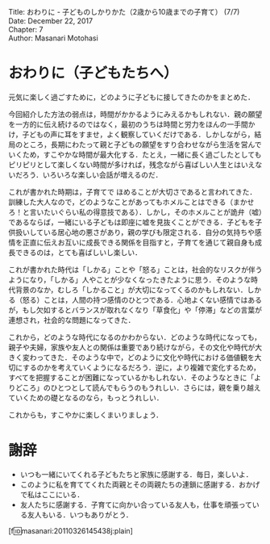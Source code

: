 Title: おわりに - 子どものしかりかた（2歳から10歳までの子育て） (7/7)  
Date: December 22, 2017  
Chapter: 7  
Author: Masanari Motohasi  


# おわりに（子どもたちへ）
元気に楽しく過ごすために，どのように子どもに接してきたのかをまとめた．

今回紹介した方法の弱点は，時間がかかるようにみえるかもしれない．親の願望を一方的に伝え続けるのではなく，最初のうちは時間と労力をほんの一手間かけ，子どもの声に耳をすませ，よく観察していくだけである．しかしながら，結局のところ，長期にわたって親と子どもの願望をすり合わせながら生活を営んでいくため，すこやかな時間が最大化する．たとえ，一緒に長く過ごしたとしてもピリピリとして楽しくない時間が多ければ，残念ながら喜ばしい人生とはいえないだろう．いろいろな楽しい会話が増えるのだ．

これが書かれた時期は，子育てで ほめることが大切さであると言われてきた．訓練した大人なので，どのようなことがあってもホメルことはできる（まかせろ！と言いたいぐらい私の得意技である）．しかし，そのホメルことが詭弁（嘘）であるならば，一緒にいる子どもは即座に嘘を見抜くことができる．子どもを子供扱いしている居心地の悪さがあり，親の学びも限定される．自分の気持ちや感情を正直に伝えお互いに成長できる関係を目指すと，子育てを通じて親自身も成長できるのは，とても喜ばしいし楽しい．

これが書かれた時代は「しかる」ことや「怒る」ことは，社会的なリスクが伴うようになり，「しかる」人やことが少なくなったきたように思う．そのような時代背景のなか，むしろ「しかること」が大切になってくるのかもしれない．しかる（怒る）ことは，人間の持つ感情のひとつである．心地よくない感情ではあるが，もし欠如するとバランスが取れなくなり「草食化」や「停滞」などの言葉が連想され，社会的な問題になってきた．

これから，どのような時代になるのかわからない．どのような時代になっても，親子や夫婦，家族や友人との関係は重要であり続けながら，その文化や時代が大きく変わってきた．そのような中で，どのように文化や時代における価値観を大切にするのかを考えていくようになるだろう．逆に，より複雑で変化するため，すべてを把握することが困難になっているかもしれない．そのようなときに「よりどころ」のひとつとして読んでもらうのもうれしい．さらには，親を乗り越えていくための礎となるのなら，もっとうれしい．

これからも，すこやかに楽しくまいりましょう．


# 謝辞

- いつも一緒にいてくれる子どもたちと家族に感謝する．毎日，楽しいよ．
- このように私を育ててくれた両親とその両親たちの連鎖に感謝する．おかげで私はここにいる．
- 友人たちに感謝する．子育てに向かい合っている友人も，仕事を頑張っている友人もいる．いつもありがとう．

[f:id:masanari:20110326145438j:plain]
